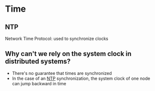 # Time

## NTP

Network Time Protocol: used to synchronize clocks

## Why can't we rely on the system clock in distributed systems?

- There's no guarantee that times are synchronized
- In the case of an [NTP](#ntp) synchronization, the system clock of one node can jump backward in time
